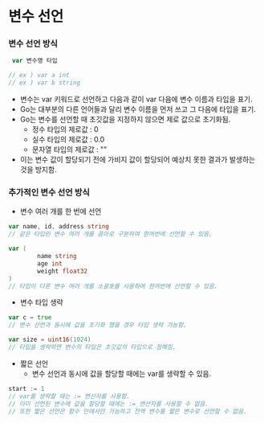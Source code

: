 # 변수 선언

### 변수 선언 방식

```go
 var 변수명 타입

// ex ) var a int 
// ex ) var b string
```

- 변수는 var 키워드로 선언하고 다음과 같이 var 다음에 변수 이름과 타입을 표기.
- Go는 대부분의 다른 언어들과 달리 변수 이름을 먼저 쓰고 그 다음에 타입을 표기.
- Go는 변수를 선언할 때 초깃값을 지정하지 않으면 제로 값으로 초기화됨.
  - 정수 타입의 제로값 : 0
  - 실수 타입의 제로값 : 0.0
  - 문자열 타입의 제로값 : ""
- 이는 변수 값이 할당되기 전에 가비지 값이 할당되어 예상치 못한 결과가 발생하는 것을 방지함.

### 추가적인 변수 선언 방식

- 변수 여러 개를 한 번에 선언

```go
var name, id, address string 
// 같은 타입인 변수 여러 개를 콤마로 구분하여 한꺼번에 선언할 수 있음.

var (
		name string
		age int
		weight float32
)
// 타입이 다른 변수 여러 개를 소괄호를 사용하여 한꺼번에 선언할 수 있음.
```

- 변수 타입 생략

```go
var c = true
// 변수 선언과 동시에 값을 초기화 했을 경우 타입 생략 가능함.

var size = uint16(1024)
// 타입을 생략하면 변수의 타입은 초깃값의 타입으로 정해짐.
```

- 짧은 선언
  - 변수 선언과 동시에 값을 할당할 때에는 var를 생략할 수 있음.

```go
start := 1
// var를 생략할 때는 := 연산자를 사용함.
// 이미 선언된 변수에 값을 할당할 때에는 := 연산자를 사용할 수 없음.
// 또한 짧은 선언은 함수 안에서만 가능하고 전역 변수를 짧은 변수로 선언할 수 없음.
```